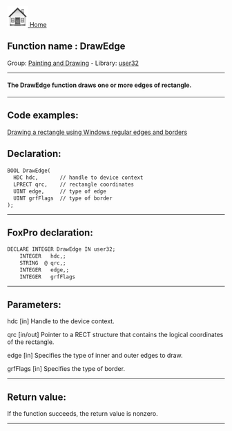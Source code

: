 [<img src="../../images/home.png"> Home ](https://github.com/VFPX/Win32API)  

## Function name : DrawEdge
Group: [Painting and Drawing](../../functions_group.md#Painting_and_Drawing)  -  Library: [user32](../../libraries.md#user32)  
***  


#### The DrawEdge function draws one or more edges of rectangle.
***  


## Code examples:
[Drawing a rectangle using Windows regular edges and borders](../../samples/sample_256.md)  

## Declaration:
```foxpro  
BOOL DrawEdge(
  HDC hdc,       // handle to device context
  LPRECT qrc,    // rectangle coordinates
  UINT edge,     // type of edge
  UINT grfFlags  // type of border
);  
```  
***  


## FoxPro declaration:
```foxpro  
DECLARE INTEGER DrawEdge IN user32;
	INTEGER   hdc,;
	STRING  @ qrc,;
	INTEGER   edge,;
	INTEGER   grfFlags  
```  
***  


## Parameters:
hdc 
[in] Handle to the device context. 

qrc 
[in/out] Pointer to a RECT structure that contains the logical coordinates of the rectangle. 

edge 
[in] Specifies the type of inner and outer edges to draw. 

grfFlags 
[in] Specifies the type of border. 

  
***  


## Return value:
If the function succeeds, the return value is nonzero.  
***  

